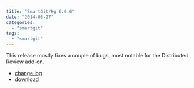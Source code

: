 ```yaml
---
title: "SmartGit/Hg 6.0.6"
date: "2014-08-27"
categories: 
  - "smartgit"
tags: 
  - "smartgit"
---
```


This release mostly fixes a couple of bugs, most notable for the Distributed Review add-on.

- [change log](http://www.syntevo.com/smartgit/changelog.txt)
- [download](http://www.syntevo.com/smartgit/download)

